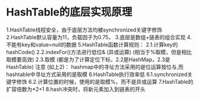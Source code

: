 # HashTable的底层实现原理
1.HashTable线程安全，由于底层方法均被synchronized关键字修饰
2.HashTable默认容量为11，负载因子为0.75，
3.底层是数组+链表的组合实现
4.不能有key和value=null的数据
5.HashTable函数计算规则：
    2.1.计算key的hashCode()
    2.2.indexFor()方法进行低位& (异或运算) (相当于%取模，但是相比取模要高效)
    2.3.取模 (都是为了计算定位下标，2.2是HashMap，2.3是HashTable)
注意 (如上2)：
    hashmap中的寻址方法采用的是位运算按位与,而hashtable中寻址方式采用的是取模
6.HashTable执行效率低
    6.1.synchronized关键字修饰
    6.2.计算位置的时候，使用的是取模%，而不是异或运算
7.HashTable的扩容倍数为*2+1
8.hash冲突时，将新元素加入到链表的开头